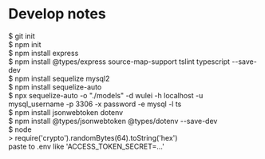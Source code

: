 # Develop notes
$ git init\
$ npm init\
$ npm install express\
$ npm install @types/express source-map-support tslint typescript --save-dev\
$ npm install sequelize mysql2\
$ npm install sequelize-auto\
$ npx sequelize-auto -o "./models" -d wulei -h localhost -u mysql_username -p 3306 -x password -e mysql -l ts\
$ npm install jsonwebtoken dotenv\
$ npm install @types/jsonwebtoken @types/dotenv --save-dev\
$ node\
\> require('crypto').randomBytes(64).toString('hex')\
paste to .env like 'ACCESS_TOKEN_SECRET=...'